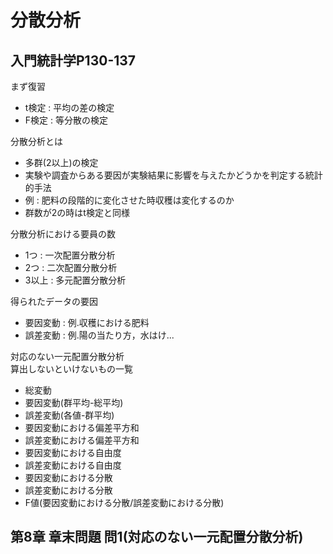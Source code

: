 # 分散分析
## 入門統計学P130-137
まず復習  
- t検定 : 平均の差の検定
- F検定 : 等分散の検定

分散分析とは  
- 多群(2以上)の検定
- 実験や調査からある要因が実験結果に影響を与えたかどうかを判定する統計的手法
- 例 : 肥料の段階的に変化させた時収穫は変化するのか
- 群数が2の時はt検定と同様

分散分析における要員の数  
- 1つ : 一次配置分散分析
- 2つ : 二次配置分散分析
- 3以上 : 多元配置分散分析

得られたデータの要因
- 要因変動 : 例.収穫における肥料
- 誤差変動 : 例.陽の当たり方，水はけ...

対応のない一元配置分散分析  
算出しないといけないもの一覧
- 総変動
- 要因変動(群平均-総平均)
- 誤差変動(各値-群平均)
- 要因変動における偏差平方和
- 誤差変動における偏差平方和
- 要因変動における自由度
- 誤差変動における自由度
- 要因変動における分散
- 誤差変動における分散
- F値(要因変動における分散/誤差変動における分散)

## 第8章 章末問題 問1(対応のない一元配置分散分析)
